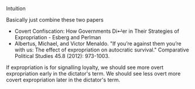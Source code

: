 Intuition

Basically just combine these two papers
- Covert Confiscation: How Governments Di↵er in Their
Strategies of Expropriation - Esberg and Perlman
- Albertus, Michael, and Victor Menaldo. "If you’re against them you’re with us: The effect of expropriation on autocratic survival." Comparative Political Studies 45.8 (2012): 973-1003.

If expropriation is for signalling loyalty, we should see more overt expropriation early in the dictator's term. We should see less overt more covert expropriation later in the dictator's term.

